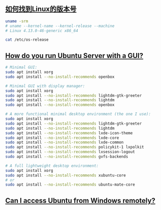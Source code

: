 ## [如何找到Linux的版本号](https://linux.cn/article-9760-1.html)
``` sh
uname -srm
# uname --kernel-name --kernel-release --machine
# Linux 4.13.0-46-generic x86_64
```

```sh
cat /etc/os-release
```

## [How do you run Ubuntu Server with a GUI?](https://askubuntu.com/questions/53822/how-do-you-run-ubuntu-server-with-a-gui)
```sh
# Minimal GUI:
sudo apt install xorg
sudo apt install --no-install-recommends openbox

# Minimal GUI with display manager:
sudo apt install xorg
sudo apt install --no-install-recommends lightdm-gtk-greeter
sudo apt install --no-install-recommends lightdm
sudo apt install --no-install-recommends openbox

# A more functional minimal desktop environment (the one I use):
sudo apt install xorg
sudo apt install --no-install-recommends lightdm-gtk-greeter
sudo apt install --no-install-recommends lightdm
sudo apt install --no-install-recommends lxde-icon-theme
sudo apt install --no-install-recommends lxde-core
sudo apt install --no-install-recommends lxde-common
sudo apt install --no-install-recommends policykit-1 lxpolkit
sudo apt install --no-install-recommends lxsession-logout
sudo apt install --no-install-recommends gvfs-backends

# A full lightweight desktop environment:
sudo apt install xorg
sudo apt install --no-install-recommends xubuntu-core
# or
sudo apt install --no-install-recommends ubuntu-mate-core
```
## [Can I access Ubuntu from Windows remotely?](https://askubuntu.com/questions/592537/can-i-access-ubuntu-from-windows-remotely)
